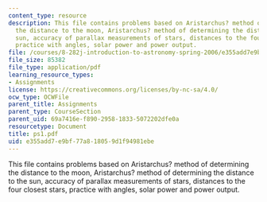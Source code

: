 ```yaml
---
content_type: resource
description: This file contains problems based on Aristarchus? method of determining
  the distance to the moon, Aristarchus? method of determining the distance to the
  sun, accuracy of parallax measurements of stars, distances to the four closest stars,
  practice with angles, solar power and power output.
file: /courses/8-282j-introduction-to-astronomy-spring-2006/e355add7e9bf77a818059d1f94981ebe_ps1.pdf
file_size: 85382
file_type: application/pdf
learning_resource_types:
- Assignments
license: https://creativecommons.org/licenses/by-nc-sa/4.0/
ocw_type: OCWFile
parent_title: Assignments
parent_type: CourseSection
parent_uid: 69a7416e-f890-2958-1833-5072202dfe0a
resourcetype: Document
title: ps1.pdf
uid: e355add7-e9bf-77a8-1805-9d1f94981ebe
---
```

This file contains problems based on Aristarchus? method of determining the distance to the moon, Aristarchus? method of determining the distance to the sun, accuracy of parallax measurements of stars, distances to the four closest stars, practice with angles, solar power and power output.